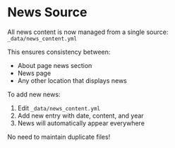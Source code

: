 # News Source

All news content is now managed from a single source: `_data/news_content.yml`

This ensures consistency between:
- About page news section
- News page
- Any other location that displays news

To add new news:
1. Edit `_data/news_content.yml`
2. Add new entry with date, content, and year
3. News will automatically appear everywhere

No need to maintain duplicate files!
